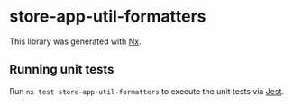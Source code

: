 # store-app-util-formatters

This library was generated with [Nx](https://nx.dev).

## Running unit tests

Run `nx test store-app-util-formatters` to execute the unit tests via [Jest](https://jestjs.io).
